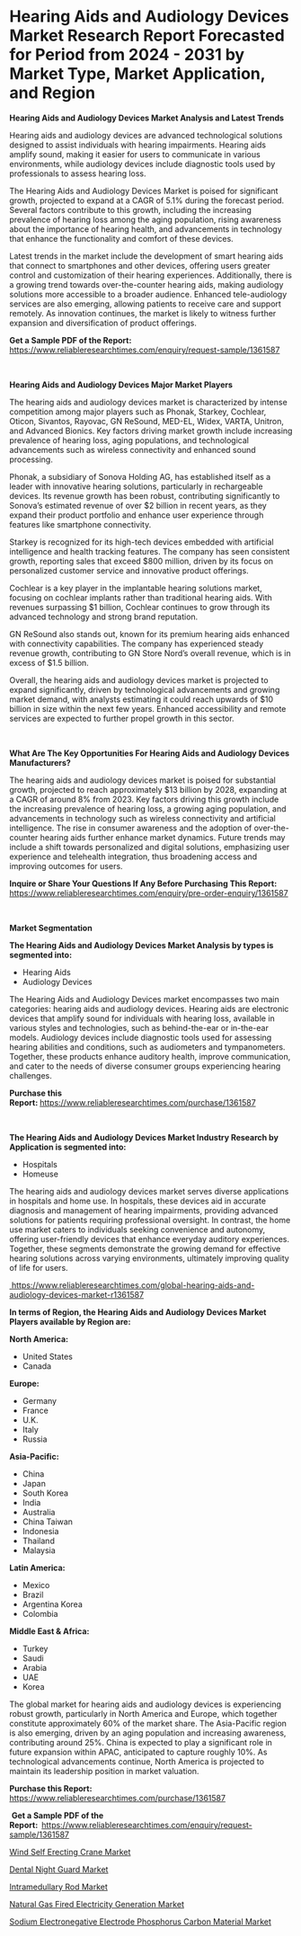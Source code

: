 <p><h1>Hearing Aids and Audiology Devices Market Research Report Forecasted for Period from 2024 -  2031 by Market Type, Market Application, and Region</h1></p><p><strong>Hearing Aids and Audiology Devices Market Analysis and Latest Trends</strong></p>
<p><p>Hearing aids and audiology devices are advanced technological solutions designed to assist individuals with hearing impairments. Hearing aids amplify sound, making it easier for users to communicate in various environments, while audiology devices include diagnostic tools used by professionals to assess hearing loss. </p><p>The Hearing Aids and Audiology Devices Market is poised for significant growth, projected to expand at a CAGR of 5.1% during the forecast period. Several factors contribute to this growth, including the increasing prevalence of hearing loss among the aging population, rising awareness about the importance of hearing health, and advancements in technology that enhance the functionality and comfort of these devices. </p><p>Latest trends in the market include the development of smart hearing aids that connect to smartphones and other devices, offering users greater control and customization of their hearing experiences. Additionally, there is a growing trend towards over-the-counter hearing aids, making audiology solutions more accessible to a broader audience. Enhanced tele-audiology services are also emerging, allowing patients to receive care and support remotely. As innovation continues, the market is likely to witness further expansion and diversification of product offerings.</p></p>
<p><strong>Get a Sample PDF of the Report:&nbsp;</strong> <a href="https://www.reliableresearchtimes.com/enquiry/request-sample/1361587?utm_campaign=1558&utm_medium=2&utm_source=Github&utm_content=ia&utm_term=05122024&utm_id=hearing-aids-and-audiology-devices">https://www.reliableresearchtimes.com/enquiry/request-sample/1361587</a></p>
<p>&nbsp;</p>
<p><strong>Hearing Aids and Audiology Devices Major Market Players</strong></p>
<p><p>The hearing aids and audiology devices market is characterized by intense competition among major players such as Phonak, Starkey, Cochlear, Oticon, Sivantos, Rayovac, GN ReSound, MED-EL, Widex, VARTA, Unitron, and Advanced Bionics. Key factors driving market growth include increasing prevalence of hearing loss, aging populations, and technological advancements such as wireless connectivity and enhanced sound processing.</p><p>Phonak, a subsidiary of Sonova Holding AG, has established itself as a leader with innovative hearing solutions, particularly in rechargeable devices. Its revenue growth has been robust, contributing significantly to Sonova’s estimated revenue of over $2 billion in recent years, as they expand their product portfolio and enhance user experience through features like smartphone connectivity.</p><p>Starkey is recognized for its high-tech devices embedded with artificial intelligence and health tracking features. The company has seen consistent growth, reporting sales that exceed $800 million, driven by its focus on personalized customer service and innovative product offerings.</p><p>Cochlear is a key player in the implantable hearing solutions market, focusing on cochlear implants rather than traditional hearing aids. With revenues surpassing $1 billion, Cochlear continues to grow through its advanced technology and strong brand reputation.</p><p>GN ReSound also stands out, known for its premium hearing aids enhanced with connectivity capabilities. The company has experienced steady revenue growth, contributing to GN Store Nord’s overall revenue, which is in excess of $1.5 billion.</p><p>Overall, the hearing aids and audiology devices market is projected to expand significantly, driven by technological advancements and growing market demand, with analysts estimating it could reach upwards of $10 billion in size within the next few years. Enhanced accessibility and remote services are expected to further propel growth in this sector.</p></p>
<p>&nbsp;</p>
<p><strong>What Are The Key Opportunities For Hearing Aids and Audiology Devices Manufacturers?</strong></p>
<p><p>The hearing aids and audiology devices market is poised for substantial growth, projected to reach approximately $13 billion by 2028, expanding at a CAGR of around 8% from 2023. Key factors driving this growth include the increasing prevalence of hearing loss, a growing aging population, and advancements in technology such as wireless connectivity and artificial intelligence. The rise in consumer awareness and the adoption of over-the-counter hearing aids further enhance market dynamics. Future trends may include a shift towards personalized and digital solutions, emphasizing user experience and telehealth integration, thus broadening access and improving outcomes for users.</p></p>
<p><strong>Inquire or Share Your Questions If Any Before Purchasing This Report:</strong> <a href="https://www.reliableresearchtimes.com/enquiry/pre-order-enquiry/1361587?utm_campaign=1558&utm_medium=2&utm_source=Github&utm_content=ia&utm_term=05122024&utm_id=hearing-aids-and-audiology-devices">https://www.reliableresearchtimes.com/enquiry/pre-order-enquiry/1361587</a></p>
<p>&nbsp;</p>
<p><strong>Market Segmentation</strong></p>
<p><strong>The Hearing Aids and Audiology Devices Market Analysis by types is segmented into:</strong></p>
<p><ul><li>Hearing Aids</li><li>Audiology Devices</li></ul></p>
<p><p>The Hearing Aids and Audiology Devices market encompasses two main categories: hearing aids and audiology devices. Hearing aids are electronic devices that amplify sound for individuals with hearing loss, available in various styles and technologies, such as behind-the-ear or in-the-ear models. Audiology devices include diagnostic tools used for assessing hearing abilities and conditions, such as audiometers and tympanometers. Together, these products enhance auditory health, improve communication, and cater to the needs of diverse consumer groups experiencing hearing challenges.</p></p>
<p><strong>Purchase this Report:&nbsp;</strong><a href="https://www.reliableresearchtimes.com/purchase/1361587?utm_campaign=1558&utm_medium=2&utm_source=Github&utm_content=ia&utm_term=05122024&utm_id=hearing-aids-and-audiology-devices">https://www.reliableresearchtimes.com/purchase/1361587</a></p>
<p>&nbsp;</p>
<p><strong>The Hearing Aids and Audiology Devices Market Industry Research by Application is segmented into:</strong></p>
<p><ul><li>Hospitals</li><li>Homeuse</li></ul></p>
<p><p>The hearing aids and audiology devices market serves diverse applications in hospitals and home use. In hospitals, these devices aid in accurate diagnosis and management of hearing impairments, providing advanced solutions for patients requiring professional oversight. In contrast, the home use market caters to individuals seeking convenience and autonomy, offering user-friendly devices that enhance everyday auditory experiences. Together, these segments demonstrate the growing demand for effective hearing solutions across varying environments, ultimately improving quality of life for users.</p></p>
<p><a href="https://www.reliableresearchtimes.com/global-hearing-aids-and-audiology-devices-market-r1361587?utm_campaign=1558&utm_medium=2&utm_source=Github&utm_content=ia&utm_term=05122024&utm_id=hearing-aids-and-audiology-devices">&nbsp;https://www.reliableresearchtimes.com/global-hearing-aids-and-audiology-devices-market-r1361587</a></p>
<p><strong>In terms of Region, the Hearing Aids and Audiology Devices Market Players available by Region are:</strong></p>
<p>
    <p> <strong> North America: </strong>
        <ul>
            <li>United States</li>
            <li>Canada</li>
        </ul>
        </p> 
    <p> <strong> Europe: </strong>
        <ul>
            <li>Germany</li>
            <li>France</li>
            <li>U.K.</li>
            <li>Italy</li>
            <li>Russia</li>
        </ul>
        </p> 
    <p> <strong> Asia-Pacific: </strong>
        <ul>
            <li>China</li>
            <li>Japan</li>
            <li>South Korea</li>
            <li>India</li>
            <li>Australia</li>
            <li>China Taiwan</li>
            <li>Indonesia</li>
            <li>Thailand</li>
            <li>Malaysia</li>
        </ul>
        </p> 
    <p> <strong> Latin America: </strong>
        <ul>
            <li>Mexico</li>
            <li>Brazil</li>
            <li>Argentina Korea</li>
            <li>Colombia</li>
        </ul>
        </p> 
    <p> <strong> Middle East & Africa: </strong>
        <ul>
            <li>Turkey</li>
            <li>Saudi</li>
            <li>Arabia</li>
            <li>UAE</li>
            <li>Korea</li>
        </ul>
    </p>
    </p>
<p><p>The global market for hearing aids and audiology devices is experiencing robust growth, particularly in North America and Europe, which together constitute approximately 60% of the market share. The Asia-Pacific region is also emerging, driven by an aging population and increasing awareness, contributing around 25%. China is expected to play a significant role in future expansion within APAC, anticipated to capture roughly 10%. As technological advancements continue, North America is projected to maintain its leadership position in market valuation.</p></p>
<p><strong>Purchase this Report: </strong><a href="https://www.reliableresearchtimes.com/purchase/1361587?utm_campaign=1558&utm_medium=2&utm_source=Github&utm_content=ia&utm_term=05122024&utm_id=hearing-aids-and-audiology-devices">https://www.reliableresearchtimes.com/purchase/1361587</a></p>
<p>&nbsp;<strong>Get a Sample PDF of the Report:&nbsp;&nbsp;</strong><a href="https://www.reliableresearchtimes.com/enquiry/request-sample/1361587?utm_campaign=1558&utm_medium=2&utm_source=Github&utm_content=ia&utm_term=05122024&utm_id=hearing-aids-and-audiology-devices">https://www.reliableresearchtimes.com/enquiry/request-sample/1361587</a></p>
<p><strong></strong></p>
<p><p><a href="https://issuu.com/reportprime-2/docs/wind-self-erecting-crane-market-size-2030.pptx?utm_campaign=1558&utm_medium=2&utm_source=Github&utm_content=ia&utm_term=05122024&utm_id=hearing-aids-and-audiology-devices">Wind Self Erecting Crane Market</a></p><p><a href="https://www.linkedin.com/pulse/dental-night-guard-market-rise-tracking-105-cagr-2024-2031-2s53c?utm_campaign=1558&utm_medium=2&utm_source=Github&utm_content=ia&utm_term=05122024&utm_id=hearing-aids-and-audiology-devices">Dental Night Guard Market</a></p><p><a href="https://www.linkedin.com/pulse/compreh-proposis-fbaif?utm_campaign=1558&utm_medium=2&utm_source=Github&utm_content=ia&utm_term=05122024&utm_id=hearing-aids-and-audiology-devices">Intramedullary Rod Market</a></p><p><a href="https://www.linkedin.com/pulse/revenue-insights-growth-forecast-natural-gas-fired-electricity-lhvvf?utm_campaign=1558&utm_medium=2&utm_source=Github&utm_content=ia&utm_term=05122024&utm_id=hearing-aids-and-audiology-devices">Natural Gas Fired Electricity Generation Market</a></p><p><a href="https://issuu.com/reportprime-2/docs/sodium-electronegative-electrode-phosphorus-carbon?utm_campaign=1558&utm_medium=2&utm_source=Github&utm_content=ia&utm_term=05122024&utm_id=hearing-aids-and-audiology-devices">Sodium Electronegative Electrode Phosphorus Carbon Material Market</a></p></p>